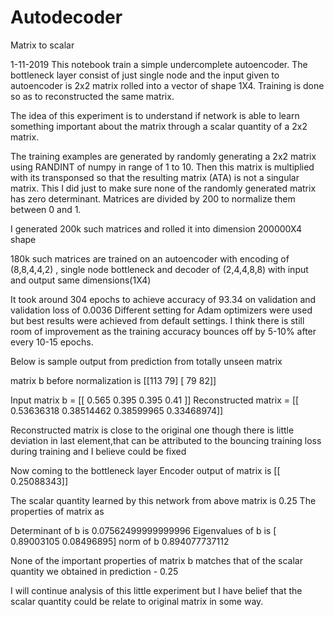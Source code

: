 # Autodecoder

Matrix to scalar

1-11-2019
This notebook train a simple undercomplete autoencoder. The bottleneck layer consist of just single node and the input given to autoencoder is 2x2 matrix rolled into a vector of shape 1X4. Training is done so as to reconstructed the same matrix. 

The idea of this experiment is to understand if network is able to learn something important about the matrix through a scalar quantity of a 2x2 matrix.

The training examples are generated by randomly generating a 2x2 matrix using RANDINT of numpy in range of 1 to 10.
Then this matrix is multiplied with its transponsed so that the resulting matrix (ATA) is not a singular matrix. This I did just to make sure none of the randomly generated matrix has zero determinant. Matrices are divided by 200 to normalize them between 0 and 1.

I generated 200k such matrices and rolled it into dimension 200000X4 shape

180k such matrices are trained on an autoencoder with encoding of (8,8,4,4,2) , single node bottleneck and decoder of (2,4,4,8,8)
with input and output same dimensions(1X4)

It took around 304 epochs to achieve accuracy of 93.34 on validation  and validation loss of 0.0036
Different setting for Adam optimizers were used but best results were achieved from default settings. I think there is still room of improvement as the training accuracy bounces off by 5-10% after every 10-15 epochs.

Below is sample output from prediction from totally unseen matrix

matrix b before normalization is 
 [[113  79]
 [ 79  82]]

Input matrix b = [[ 0.565  0.395  0.395  0.41 ]]
Reconstructed  matrix = [[ 0.53636318  0.38514462  0.38599965  0.33468974]]

Reconstructed matrix is  close to the original one though there is little  deviation in last element,that can be attributed to the bouncing training loss during training and I believe could be fixed

Now coming to the bottleneck layer
Encoder output of matrix is [[ 0.25088343]]

The scalar quantity learned by this network from above matrix is 0.25
The properties of matrix as 

Determinant of b is 0.07562499999999996
Eigenvalues of b is [ 0.89003105  0.08496895]
norm of b  0.894077737112

None of the important properties of matrix b matches that of the scalar quantity we obtained in prediction - 0.25


I will continue analysis of this little experiment but I have belief that the scalar quantity could be relate to original matrix in some way. 






